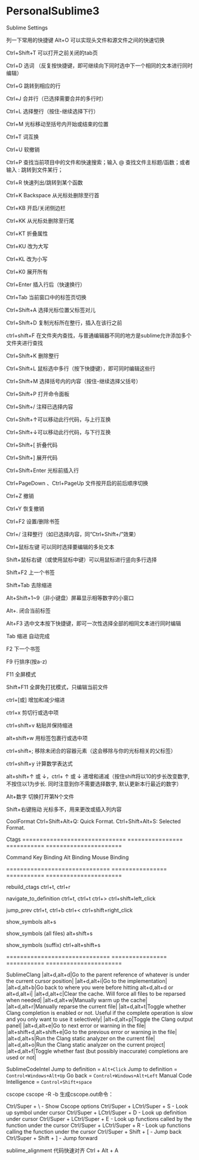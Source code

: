 # PersonalSublime3
Sublime Settings

列一下常用的快捷键
Alt+O	可以实现头文件和源文件之间的快速切换 

Ctrl+Shift+T	可以打开之前关闭的tab页

Ctrl+D 选词 （反复按快捷键，即可继续向下同时选中下一个相同的文本进行同时编辑）

Ctrl+G 跳转到相应的行

Ctrl+J 合并行（已选择需要合并的多行时）

Ctrl+L 选择整行（按住-继续选择下行）

Ctrl+M 光标移动至括号内开始或结束的位置

Ctrl+T 词互换

Ctrl+U 软撤销

Ctrl+P 查找当前项目中的文件和快速搜索；输入 @ 查找文件主标题/函数；或者输入 : 跳转到文件某行；

Ctrl+R 快速列出/跳转到某个函数

Ctrl+K Backspace 从光标处删除至行首

Ctrl+KB 开启/关闭侧边栏

Ctrl+KK 从光标处删除至行尾

Ctrl+KT 折叠属性

Ctrl+KU 改为大写

Ctrl+KL 改为小写

Ctrl+K0 展开所有

Ctrl+Enter 插入行后（快速换行）

Ctrl+Tab 当前窗口中的标签页切换

Ctrl+Shift+A 选择光标位置父标签对儿

Ctrl+Shift+D 复制光标所在整行，插入在该行之前

ctrl+shift+F 在文件夹内查找，与普通编辑器不同的地方是sublime允许添加多个文件夹进行查找

Ctrl+Shift+K 删除整行

Ctrl+Shift+L 鼠标选中多行（按下快捷键），即可同时编辑这些行

Ctrl+Shift+M 选择括号内的内容（按住-继续选择父括号）

Ctrl+Shift+P 打开命令面板

Ctrl+Shift+/ 注释已选择内容

Ctrl+Shift+↑可以移动此行代码，与上行互换

Ctrl+Shift+↓可以移动此行代码，与下行互换

Ctrl+Shift+[ 折叠代码

Ctrl+Shift+] 展开代码

Ctrl+Shift+Enter 光标前插入行

Ctrl+PageDown 、Ctrl+PageUp 文件按开启的前后顺序切换

Ctrl+Z 撤销

Ctrl+Y 恢复撤销

Ctrl+F2 设置/删除书签

Ctrl+/ 注释整行（如已选择内容，同“Ctrl+Shift+/”效果）

Ctrl+鼠标左键 可以同时选择要编辑的多处文本

Shift+鼠标右键（或使用鼠标中键）可以用鼠标进行竖向多行选择

Shift+F2 上一个书签

Shift+Tab 去除缩进

Alt+Shift+1~9（非小键盘）屏幕显示相等数字的小窗口

Alt+. 闭合当前标签

Alt+F3 选中文本按下快捷键，即可一次性选择全部的相同文本进行同时编辑

Tab 缩进 自动完成

F2 下一个书签

F9 行排序(按a-z)

F11 全屏模式

Shift+F11 全屏免打扰模式，只编辑当前文件

ctrl+[或] 增加和减少缩进

ctrl+x 剪切行或选中项

ctrl+shift+v 粘贴并保持缩进

alt+shift+w 用标签包裹行或选中项

ctrl+shift+; 移除未闭合的容器元素（这会移除与你的光标相关的父标签）

ctrl+shift+y 计算数学表达式

alt+shift+↑ 或 ↓，ctrl+ ↑ 或 ↓  递增和递减（按住shift将以10的步长改变数字, 不按住以1为步长. 同时注意到你不需要选择数字, 默认更新本行最近的数字）

Alt+数字 切换打开第N个文件

Shift+右键拖动 光标多不，用来更改或插入列内容

CoolFormat
Ctrl+Shift+Alt+Q: Quick Format.
Ctrl+Shift+Alt+S: Selected Format.

Ctags
==============================  ================  ===========  ======================

Command                         Key Binding       Alt Binding  Mouse Binding

==============================  ================  ===========  ======================

rebuild_ctags                   ctrl+t, ctrl+r

navigate_to_definition          ctrl+t, ctrl+t    ctrl+>       ctrl+shift+left_click

jump_prev                       ctrl+t, ctrl+b    ctrl+<       ctrl+shift+right_click

show_symbols                    alt+s

show_symbols (all files)        alt+shift+s

show_symbols (suffix)           ctrl+alt+shift+s

==============================  ================  ===========  ======================


SublimeClang
	|alt+d,alt+d|Go to the parent reference of whatever is under the current cursor position|
	|alt+d,alt+i|Go to the implementation|
	|alt+d,alt+b|Go back to where you were before hitting alt+d,alt+d or alt+d,alt+i|
	|alt+d,alt+c|Clear the cache. Will force all files to be reparsed when needed|
	|alt+d,alt+w|Manually warm up the cache|
	|alt+d,alt+r|Manually reparse the current file|
	|alt+d,alt+t|Toggle whether Clang completion is enabled or not. Useful if the complete operation is slow and you only want to use it selectively|
	|alt+d,alt+p|Toggle the Clang output panel|
	|alt+d,alt+e|Go to next error or warning in the file|
	|alt+shift+d,alt+shift+e|Go to the previous error or warning in the file|
	|alt+d,alt+s|Run the Clang static analyzer on the current file|
	|alt+d,alt+o|Run the Clang static analyzer on the current project|
	|alt+d,alt+f|Toggle whether fast (but possibly inaccurate) completions are used or not|

	
SublimeCodeIntel
Jump to definition = ``Alt+Click``
Jump to definition = ``Control+Windows+Alt+Up``
Go back = ``Control+Windows+Alt+Left``
Manual Code Intelligence = ``Control+Shift+space``

cscope
cscope -R -b	生成cscope.out命令：

Ctrl/Super + \ - Show Cscope options
Ctrl/Super + LCtrl/Super + S - Look up symbol under cursor
Ctrl/Super + LCtrl/Super + D - Look up definition under cursor
Ctrl/Super + LCtrl/Super + E - Look up functions called by the function under the cursor
Ctrl/Super + LCtrl/Super + R - Look up functions calling the function under the cursor
Ctrl/Super + Shift + [ - Jump back
Ctrl/Super + Shift + ] - Jump forward

sublime_alignment
代码快速对齐
Ctrl + Alt + A  
